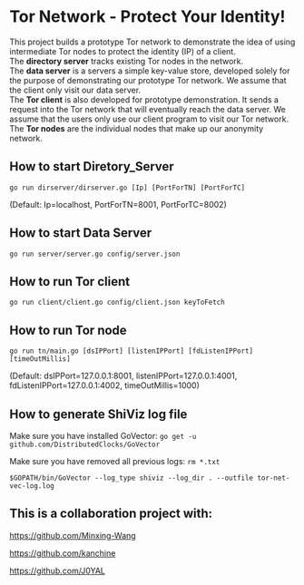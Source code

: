 # Tor Network - Protect Your Identity!
This project builds a prototype Tor network to demonstrate the idea of using intermediate Tor nodes to protect the identity (IP) of a client.  
The **directory server** tracks existing Tor nodes in the network.  
The **data server** is a servers a simple key-value store, developed solely for the purpose of demonstrating our prototype Tor network. We assume that the client only visit our data server.  
The **Tor client** is also developed for prototype demonstration. It sends a request into the Tor network that will eventually reach the data server. We assume that the users only use our client program to visit our Tor network.  
The **Tor nodes** are the individual nodes that make up our anonymity network.  

## How to start Diretory_Server
`go run dirserver/dirserver.go [Ip] [PortForTN] [PortForTC]`

(Default: Ip=localhost, PortForTN=8001, PortForTC=8002)
   
## How to start Data Server
`go run server/server.go config/server.json`


## How to run Tor client
`go run client/client.go config/client.json keyToFetch`

## How to run Tor node
`go run tn/main.go [dsIPPort] [listenIPPort] [fdListenIPPort] [timeOutMillis]`

(Default: dsIPPort=127.0.0.1:8001, listenIPPort=127.0.0.1:4001, fdListenIPPort=127.0.0.1:4002, timeOutMillis=1000)

## How to generate ShiViz log file
Make sure you have installed GoVector: `go get -u github.com/DistributedClocks/GoVector`

Make sure you have removed all previous logs: `rm *.txt`

`$GOPATH/bin/GoVector --log_type shiviz --log_dir . --outfile tor-net-vec-log.log`

## This is a collaboration project with:

https://github.com/Minxing-Wang

https://github.com/kanchine

https://github.com/J0YAL
